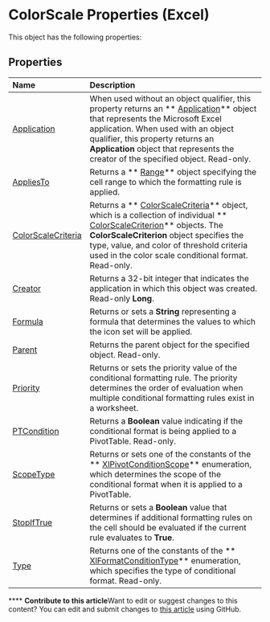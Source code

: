 
# ColorScale Properties (Excel)
This object has the following properties:

## Properties



|**Name**|**Description**|
|:-----|:-----|
| [Application](37f23eb0-ceeb-a6a9-666f-7c5c5e1b87f4.md)|When used without an object qualifier, this property returns an  ** [Application](19b73597-5cf9-4f56-8227-b5211f657f6f.md)** object that represents the Microsoft Excel application. When used with an object qualifier, this property returns an **Application** object that represents the creator of the specified object. Read-only.|
| [AppliesTo](ddef6076-9805-454d-3f98-baf26685e263.md)|Returns a  ** [Range](b8207778-0dcc-4570-1234-f130532cc8cd.md)** object specifying the cell range to which the formatting rule is applied.|
| [ColorScaleCriteria](6c0b09eb-a9f6-5f6e-f0c6-682158d71a66.md)|Returns a  ** [ColorScaleCriteria](9c50a2e4-aa22-92ca-6cef-2f8fc931ec33.md)** object, which is a collection of individual ** [ColorScaleCriterion](8b7ffd61-b843-3995-d872-e07d35adfedc.md)** objects. The **ColorScaleCriterion** object specifies the type, value, and color of threshold criteria used in the color scale conditional format. Read-only.|
| [Creator](60928601-77fe-2a4b-ecd5-9b8e3adeea6a.md)|Returns a 32-bit integer that indicates the application in which this object was created. Read-only  **Long**.|
| [Formula](a46cf756-468f-d0ce-dee3-7c03a115afcd.md)|Returns or sets a  **String** representing a formula that determines the values to which the icon set will be applied.|
| [Parent](b07807a7-d11a-679a-e399-05de0fa0460e.md)|Returns the parent object for the specified object. Read-only.|
| [Priority](71209666-9c7c-f376-69cd-bc73c38a9681.md)|Returns or sets the priority value of the conditional formatting rule. The priority determines the order of evaluation when multiple conditional formatting rules exist in a worksheet.|
| [PTCondition](73bedd99-00d4-6ca7-c2ad-9bbe851d0be7.md)|Returns a  **Boolean** value indicating if the conditional format is being applied to a PivotTable. Read-only.|
| [ScopeType](9f3c0f30-27bd-946d-bd2b-49ca32c39e2a.md)|Returns or sets one of the constants of the  ** [XlPivotConditionScope](4a2800cc-624b-18df-2d2a-cbb604a83042.md)** enumeration, which determines the scope of the conditional format when it is applied to a PivotTable.|
| [StopIfTrue](56dbc42b-da4d-775a-f321-d21193e12b06.md)|Returns or sets a  **Boolean** value that determines if additional formatting rules on the cell should be evaluated if the current rule evaluates to **True**.|
| [Type](9923c1e3-e69b-823b-5cf2-a9a96e2b5053.md)|Returns one of the constants of the  ** [XlFormatConditionType](ae97c695-f56a-c9ee-91b0-dac413c93428.md)** enumeration, which specifies the type of conditional format. Read-only.|

****   **Contribute to this article**Want to edit or suggest changes to this content? You can edit and submit changes to  [this article](https://github.com/jhershey00/VBA_Excel_Test/OpenXMLCon/articles/efa59406-050a-4fc2-a258-8c76e3d32736.md) using GitHub.

